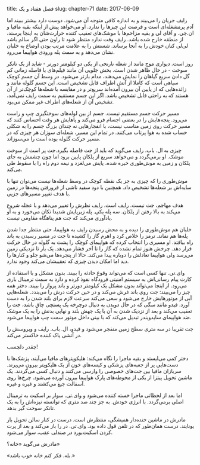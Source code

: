 title: فصل هفتاد و یک
slug: chapter-71
date: 2017-06-09

رایف جریان را می‌بیند و به اندازه کافی متوجه آن می‌شود. دوست دارد بیشتر ببیند اما آدم پرمشغله‌ای است و فرصت این چیزها را ندارد. او می‌خواهد پیش از اینکه بقیه مافیا و ان.جی. و آقای لی و بقیه مزاحم‌ها با موشک‌های تعقیب کننده حرارت‌شان به اینجا برسند، از منطقه خارج شده باشد. رایف وقت ندارد منتظر شود تا راون حتی اگر سالم باشد لی‌لی کنان خودش را به آنجا برساند. شستش را به علامت مرتب بودن اوضاع به خلبان نشان می‌دهد و به سمت پله ورودی هواپیما می‌رود.

روز است. دیواری موج مانند از شعله نارنجی از یکی دو کیلومتر دورتر - شاید از یک تانکر سوخت - در حال ظاهر شدن است. بخش جلویی آن مانند فیلم‌های با فاصله زمانی کم گل دادن سریع گیاهان را نمایش می‌دهند، مدام بازتر می‌شود. در وسط آن جسم کوچک سیاهی است که کاملا از آتش اطراف قابل تشخیص است. این جسم گلوله مانند و زائده‌هایی که از پایین آن بیرون آمده‌اند سریع‌تر و در مقایسه با شعله‌ها کوچک‌تر از آن هستند که به راحتی قابل تشخیص باشد. اگر این جسم مستقیم به سمت رایف نمی‌آمد، تشخیص آن از شعله‌های اطراف غیر ممکن می‌بود.

مسیر حرکت جسم مستقیم نیست. جسم از بین لوله‌های سوختگیری چپ و راست می‌رود. پنجه‌هایش را در بعضی اجسام فرو می‌کند و پاهایش هر وقت احساس کنند که مسیر حرکت روی زمین مناسب نیست، با انفجارهایی نه چندان بزرگ جسم را به شکلی حساب شده به هوا پرتاب می‌کنند. در تمام این مسیر، شعله‌ای سوزان هر چیزی که در مسیر حرکت گلوله بوده است را می‌سوزاند.

چیزی به ال. باب. رایف می‌گوید که باید از جت فاصله بگیرد.جت پر است از سوخت موشک. او برمی‌گردد و می‌خواهد سریع از پلکان پایین برود اما چون چشمش به جای پلکان و زمین به موش‌طوری خیره شده، پایش می‌لغزد و نیمه دوم راه را با سقوط طی می‌کند.

موش‌طوری را که چیزی به جز یک نقطه کوچک در وسط شعله‌ها نیست می‌توان تنها با سایه‌اش بر شعله‌ها تشخیص داد. همچنین با دود سفید ناشی از فرورفتن پنجه‌ها در زمین با هدف تغییر مسیرهای جزیی.

هدف مهاجم، جت نیست. رایف است. رایف نظرش را تغییر می‌دهد و با عجله شروع می‌کند به بالا رفتن از پلکان. سه پله یکی. پله زیرپایش شدیدا تکان می‌خورد و به او یادآوری می‌کند که جت هم پناهگاه مقاومی نیست.

خلبان هم موش‌طوری را دیده و به محض رسیدن رایف به هواپیما، حتی منتظر جدا شدن پله‌ها هم نماند. ترمز را خلاص کرد و اهرم گاز را کشیده تا جت در مسیر رسیدن به باند راه بیافتد. او مسیری را انتخاب کرده که هواپیمای کوچک را پشت به گلوله در حال حرکت قرار دهد. چرخش هنوز تمام نشده که گاز را تا آخر فشار می‌دهد. یک بار تا نزدیکی زمین می‌رسد ولی هواپیما تعادلش را دوباره پیدا می‌کند. حالا از پنجره‌ها می‌شو جلو و کنارها را دید اما امکان دیدن چیزی که تعقیبشان می‌کند وجود ندارد.

وای.تی. تنها کسی است که می‌تواند وقوع حادثه را ببیند. بدون مشکل و با استفاده از کارت پیام رسانی‌اش به سیستم امنیتی فرودگاه نفوذ کرده و دارد به سمت ترمینال باری می‌رود. از اینجا می‌تواند بدون مشکل یک کیلومتر دورتر و باند پرواز را ببیند. دختر همه چیز را می‌بیند: جت روی باند غرش می‌کند و در حین حرکت درش را می‌بندد. شعله‌هایی آبی از موتورهایش خارج می‌شود و سعی می‌کند سرعت لازم برای بلند شدن را به دست آورد. فیدو مانند سگی که در حال دویدن به دنبال دوچرخه یک پستچی چاق باشد، جت را تعقیب می‌کند و بعد از نزدیک شدن به آن با یک جهش بلند و نهایی بدنش را به یک موشک ضد هواپیمای سایدویندر تبدیل می‌کند که با بینی داخل موتور سمت چپ هواپیما می‌شود.

جت تقریبا در سه متری سطح زمین منفجر می‌شود و فیدو، ال. باب. رایف و ویروسش را در آتشی پاک کننده خاکستر می‌کند.

چقدر دلچسب!

دختر کمی می‌ایستد و بقیه ماجرا را نگاه می‌کند: هلیکوپترهای مافیا می‌آیند، پزشک‌ها با دست‌هایی پر از جعبه‌های پزشکی و کیسه‌های خون از یک هلیکوپتر بیرون می‌پرند. سربازان مافیا بین جت‌های خصوصی را وارسی می‌کنند و دنبال کسی می‌گردند. یک ماشین تحویل پیتزا از یکی از محوطه‌های پارک هواپیما بیرون آورده می‌شود. چرخ‌ها روی آسفالت جیغ می‌کشند و غیره و غیره.

اما بعد از لحظاتی ماجرا خسته کننده می‌شود و وای.تی. سوار بر اسکیت به ترمینال اصلی برمی‌گردد. با انرژی خودش. به جز چند صد متری که توانسته نیزه‌اش را به یک تانکر سوخت گیر بدهد.

مادرش در ماشین خنده‌دار همیشگی، منتظرش است. درست در کنار سالن تحویل بار یونایتد. درست همان‌طور که در تلفن قول داده بود. وای.تی. در را باز می‌کند و بعد از پرت کردن اسکیت‌بورد در صندلی عقب، سوار می‌شود.

مادرش می‌گوید «خانه؟»

«بله. فکر کنم خانه خوب باشد.»
